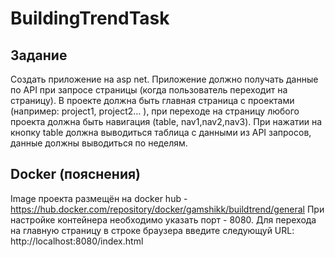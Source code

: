 # BuildingTrendTask

## Задание

Создать приложение на asp net. Приложение должно получать данные по API при запросе страницы (когда пользователь переходит на страницу).
В проекте должна быть главная страница с проектами (например: project1, project2… ), при переходе на страницу любого проекта должна быть навигация (table, nav1,nav2,nav3).
При нажатии на кнопку table  должна выводиться таблица с данными из API запросов, данные должны выводиться по неделям.

## Docker (пояснения)

Image проекта размещён на docker hub - https://hub.docker.com/repository/docker/gamshikk/buildtrend/general
При настройке контейнера необходимо указать порт - 8080.
Для перехода на главную страницу в строке браузера введите следующуй URL:
http://localhost:8080/index.html
